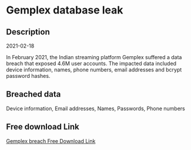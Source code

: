 # Gemplex database leak

## Description

2021-02-18

In February 2021, the Indian streaming platform Gemplex suffered a data breach that exposed 4.6M user accounts. The impacted data included device information, names, phone numbers, email addresses and bcrypt password hashes.

## Breached data

Device information, Email addresses, Names, Passwords, Phone numbers

## Free download Link

[Gemplex breach Free Download Link](https://tinyurl.com/2b2k277t)